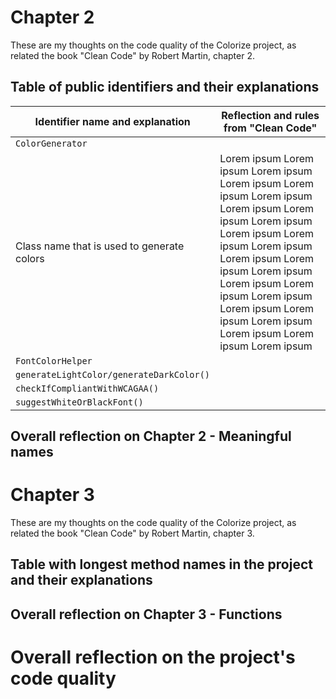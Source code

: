 # Chapter 2
These are my thoughts on the code quality of the Colorize project, as related the book "Clean Code" by Robert Martin, chapter 2.

## Table of public identifiers and their explanations

| Identifier name and explanation | Reflection and rules from "Clean Code" |
| --- | --- |
| `ColorGenerator`
Class name that is used to generate colors | Lorem ipsum  Lorem ipsum Lorem ipsum Lorem ipsum Lorem ipsum Lorem ipsum Lorem ipsum Lorem ipsum Lorem ipsum Lorem ipsum Lorem ipsum Lorem ipsum Lorem ipsum Lorem ipsum Lorem ipsum Lorem ipsum Lorem ipsum Lorem ipsum Lorem ipsum Lorem ipsum Lorem ipsum Lorem ipsum Lorem ipsum Lorem ipsum |
| `FontColorHelper` |  |
| `generateLightColor/generateDarkColor()` |  |
| `checkIfCompliantWithWCAGAA()` |  |
| `suggestWhiteOrBlackFont()` | |

## Overall reflection on Chapter 2 - Meaningful names

# Chapter 3
These are my thoughts on the code quality of the Colorize project, as related the book "Clean Code" by Robert Martin, chapter 3. 

## Table with longest method names in the project and their explanations

## Overall reflection on Chapter 3 - Functions

# Overall reflection on the project's code quality